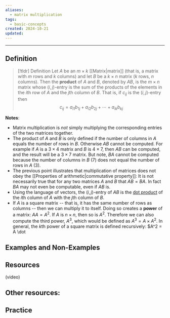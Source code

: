 ```yaml
---
aliases:
  - matrix multiplication
tags:
  - basic-concepts
created: 2024-10-21
updated:
---
```

---
## Definition 

> [!tldr] Definition
> Let $A$ be an $m \times k$ [[Matrix|matrix]] (that is, a matrix with $m$ rows and $k$ columns) and let $B$ be a $k \times n$ matrix ($k$ rows, $n$ columns). Then the **product** of $A$ and $B$, denoted by $AB$, is the $m \times n$ matrix whose $(i,j)$-entry is the sum of the products of the elements in the $i$th row of $A$ and the $j$th column of $B$. That is, if $c_{ij}$ is the $(i,j)$-entry then 
> $$c_{ij} = a_{i1}b_{1j} + a_{i2}b_{2j} + \cdots + a_{ik}b_{kj}$$

**Notes**: 
* Matrix multiplication is *not* simply multiplying the corresponding entries of the two matrices together. 
* The product of $A$ and $B$ is only defined if the number of columns in $A$ equals the number of rows in $B$. Otherwise $AB$ cannot be computed. For example if $A$ is a $3 \times 4$ matrix and $B$ is $4 \times 7$, then $AB$ can be computed, and the result will be a $3 \times 7$ matrix. But note, $BA$ cannot be computed because the number of columns in $B$ (7) does not equal the number of rows in $A$ (3). 
* The previous point illustrates that multiplication of matrices does not obey the [[Properties of arithmetic|commutative property]]: It is not necessarily true that for any two matrices $A$ and $B$ that $AB = BA$. In fact $BA$ may not even be computable, even if $AB$ is. 
* Using the language of vectors, the $(i,j)$-entry of $AB$ is the [dot product](https://www.mathsisfun.com/algebra/vectors-dot-product.html) of the $i$th column of $A$ with the $j$th column of $B$. 
* If $A$ is a square matrix -- that is, it has the same number of rows as columns -- then we can multiply it to itself. Doing so creates a **power** of a matrix: $AA = A^2$. If $A$ is $n \times n$, then so is $A^2$. Therefore we can also compute the third power, $A^3$, which would be defined as $A^3 = A \times A^2$. In general, the $k$th power of a square matrix is defined recursively: $A^2 = A \dot

## Examples and Non-Examples

## Resources 

(video)

Other resources: 
- 

## Practice 
